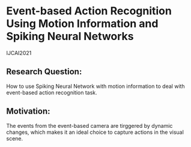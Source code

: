 # Event-based Action Recognition Using Motion Information and Spiking Neural Networks

IJCAI2021
    
## Research Question:
   How to use Spiking Neural Network with motion information to deal with event-based action recognition task.
  
## Motivation:
  The events from the event-based camera are tirggered by dynamic changes, which makes it an ideal choice to capture actions in the visual scene.
  
